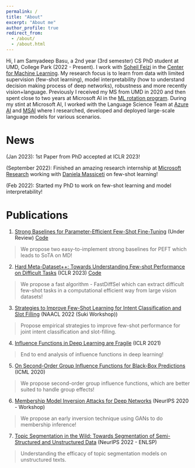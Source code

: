 ```yaml
---
permalink: /
title: "About"
excerpt: "About me"
author_profile: true
redirect_from: 
  - /about/
  - /about.html
---
```


Hi, I am Samyadeep Basu, a 2nd year (3rd semester) CS PhD student at UMD, College Park (2022 - Present). I work with [Soheil Feizi](https://www.cs.umd.edu/~sfeizi/) in the [Center for Machine Learning](https://ml.umd.edu/). My research focus is to learn from data with limited supervision (few-shot learning), model interpretability (how to understand decision making process of deep networks), robustness and more recently vision+language. Previously I received my MS from UMD in 2020 and then spent close to two years at Microsoft AI in the [ML rotation program](https://www.microsoftnewengland.com/maidap/). During my stint at Microsoft AI, I worked with the Language Science Team at [Azure AI](https://www.microsoft.com/en-us/research/group/cognitive-services-research/knowledge-and-language/) and [MSAI](https://www.microsoft.com/en-us/research/group/artificial-intelligence-research-munich/) where I researched, developed and deployed large-scale language models for various scenarios.

News 
======
 (Jan 2023): 1st Paper from PhD accepted at ICLR 2023!
 
 (September 2022): Finished an amazing research internship at [Microsoft Research](https://www.microsoft.com/en-us/research/) working with [Daniela Massiceti](https://www.microsoft.com/en-us/research/people/dmassiceti/) on few-shot learning!
 
 (Feb 2022): Started my PhD to work on few-shot learning and model interpretability!

Publications
======
1. [Strong Baselines for Parameter-Efficient Few-Shot Fine-Tuning](https://samyadeepbasu.github.io/) (Under Review) [Code](https://github.com/Samyadeep/)
  > We propose two easy-to-implement strong baselines for PEFT which leads to SoTA on MD!
2. [Hard Meta-Dataset++: Towards Understanding Few-shot Performance on Difficult Tasks](https://openreview.net/pdf?id=wq0luyH3m4) (ICLR 2023) [Code](https://github.com/Samyadeep/HardMD)
  > We propose a fast algorithm - FastDiffSel which can extract difficult few-shot tasks in a computational efficient way from large vision datasets!
3. [Strategies to Improve Few-Shot Learning for Intent Classification and Slot Filling](https://arxiv.org/abs/2109.08754) (NAACL 2022 (Suki Workshop))
  > Propose empirical strategies to improve few-shot performance for joint intent classification and slot-filling.
4. [Influence Functions in Deep Learning are Fragile](https://arxiv.org/abs/2006.14651) (ICLR 2021)
  > End to end analysis of influence functions in deep learning!
5. [On Second-Order Group Influence Functions for Black-Box Predictions](http://proceedings.mlr.press/v119/basu20b.html) (ICML 2020)
  > We propose second-order group influence functions, which are better suited to handle group effects!
6. [Membership Model Inversion Attacks for Deep Networks](https://arxiv.org/abs/1910.04257) (NeurIPS 2020 - Workshop)
  > We propose an early inversion technique using GANs to do membership inference!
7. [Topic Segmentation in the Wild: Towards Segmentation of Semi-Structured and Unstructured Data](https://neurips2022-enlsp.github.io/) (NeurIPS 2022 - ENLSP)
  > Understanding the efficacy of topic segmentation models on unstructured texts.

